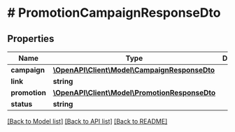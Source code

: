 # # PromotionCampaignResponseDto

## Properties

Name | Type | Description | Notes
------------ | ------------- | ------------- | -------------
**campaign** | [**\OpenAPI\Client\Model\CampaignResponseDto**](CampaignResponseDto.md) |  | 
**link** | **string** |  | 
**promotion** | [**\OpenAPI\Client\Model\PromotionResponseDto**](PromotionResponseDto.md) |  | 
**status** | **string** |  | 

[[Back to Model list]](../../README.md#documentation-for-models) [[Back to API list]](../../README.md#documentation-for-api-endpoints) [[Back to README]](../../README.md)


